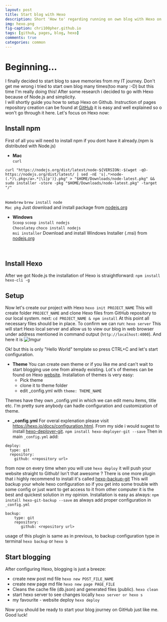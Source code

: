 ```yaml
---
layout: post
title: Start blog with Hexo
description: Short 'How to' regarding running on own blog with Hexo on Github pages.
img: hexo.png 
fig-caption: chri100pher.github.io
tags: [github, pages, blog, hexo]
comments: true
categories: common
---
```


Beginning...
===============

I finally decided to start blog to save memories from my IT journey. Don't get me wrong 
i tried to start own blog many times(too many :-D) but this time I'm really doing this!
After some research i decided to go with Hexo because of Node.js and simplicity.
<br/>
I will shortly guide you how to setup Hexo on Github. 
Instruction of pages repository creation can be found at [GitHub](https://pages.github.com/) it is 
easy and well explained so o won't go through it here.
Let's focus on Hexo now:

## Install npm 
First of all you will need to install npm if you dont have it already.(npm is distributed with Node.js)

*  **Mac**
 <br/>`curl`
```
curl "https://nodejs.org/dist/latest/node-${VERSION:-$(wget -qO- https://nodejs.org/dist/latest/ | sed -nE 's|.*>node-(.*)\.pkg</a>.*|\1|p')}.pkg" > "$HOME/Downloads/node-latest.pkg" && sudo installer -store -pkg "$HOME/Downloads/node-latest.pkg" -target "/"
```
<br/>`Homebrew`
```brew install node```
<br/>`Mac pkg`
Just download and install package from [nodejs.org](https://nodejs.org/en/download/current)
<br/>

*  **Windows**
<br/>`Scoop`
```scoop install nodejs```
<br/>`Chocolatey`
```choco install nodejs```
<br/>`msi installer`
Download and install Windows Installer (.msi) from [nodejs.org](https://nodejs.org/en/download/current)
<br/>

## Install Hexo
After we got Node.js the installation of Hexo is straightforward:
```npm install hexo-cli -g```

## Setup
Now let's create our project with Hexo
```hexo init PROJECT_NAME```
This will create folder `PROJECT_NAME` and clone Hexo files from GitHub repository
to our local system.
next:
```cd PROJECT_NAME & npm install```
At this point all necessary files should be in place. To confirm
we can run:
```hexo server```
This will start Hexo local server and allow us to view our blog in web browser
under address mentioned in command output (`http://localhost:4000`).
And here it is
![Imgur](https://i.imgur.com/pZRwOa5.png)
<br/>

Ok! but this is only "Hello World" template so press CTRL+C and let's start configuration.
<br/>
* **Theme**
You can create own theme or if you like me and can't wait to start blogging use one from already existing. Lot's of themes can be found on Hexo [website](https://hexo.io/themes/). Installation of themes is very easy: 
	+ Pick theme 
	+ clone it to theme folder 
	+ edit _config.yml with ```theme: THEME_NAME```

Themes have they own _config.yml in which we can edit menu items, title etc. I'm pretty sure anybody can hadle configuration and customization of theme.
<br/>
* **_config.yml**
For overal explenation please visit https://hexo.io/docs/configuration.html.
From my side i would sugest to install [hexo-deployer-git](https://github.com/hexojs/hexo-deployer-git).
```npm install hexo-deployer-git --save```
Then in main `_config.yml` add:
```
deploy:
  type: git
  repository:
    github: <repository url>
```
from now on every time when you will use ```hexo deploy``` it will push your website
straight to Github! Isn't that awesome ?
There is one more plugin that i highly recommend to install it's called [hexo-backup-git](https://github.com/coneycode/hexo-git-backup)
This will backup your whole hexo configuration so if you get into some trouble with some config or just want to get access to it from other computer
it is the best and quickest solution in my opinion.
Installation is easy as always:
```npm install hexo-git-backup --save```
as always add proper configuration in `_config.yml`
```
backup:
    type: git
    repository:
       github: <repository url>
```
usage of this plugin is same as in previous, to backup configuration type in terminal
```hexo backup``` or ```hexo b```

## Start blogging
After configuring Hexo, blogging is just a breeze:
* create new post md file
```hexo new POST_FILE_NAME```
* create new page md file
```hexo new page PAGE_FILE```
* Cleans the cache file (db.json) and generated files (public).
```hexo clean```
* start hexo server to see changes locally
```hexo server or hexo s```
* my favourite - website deploy
```hexo deploy```

Now you should be ready to start your blog journey on GitHub just like me. Good luck!

